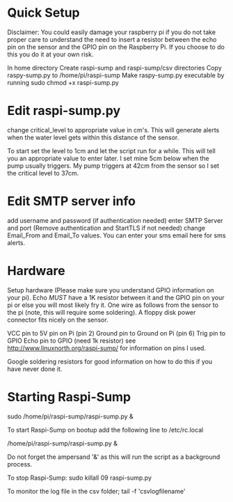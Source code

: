 Quick Setup
===========

Disclaimer: You could easily damage your raspberry pi if you do not take proper care to understand
the need to insert a resistor between the echo pin on the sensor and the GPIO pin on the Raspberry Pi.
If you choose to do this you do it at your own risk.


In home directory
Create raspi-sump and raspi-sump/csv directories
Copy raspy-sump.py to /home/pi/raspi-sump
Make raspy-sump.py executable by running sudo chmod +x raspi-sump.py


Edit raspi-sump.py
==================

change critical_level to appropriate value in cm's.  This will generate alerts when the water
level gets within this distance of the sensor.

To start set the level to 1cm and let the script run for a while.  This will tell  you an appropriate value
to enter later.  I set mine 5cm below when the pump usually triggers.
My pump triggers at 42cm from the sensor so I set the critical level to 37cm.

Edit SMTP server info
======================
add username and password (if authentication needed)
enter SMTP Server and port (Remove authentication and StartTLS if not needed)
change Email_From and Email_To values.  You can enter your sms email here for sms alerts.

Hardware
========

Setup hardware (Please make sure you understand GPIO information on your pi).
Echo *MUST* have a 1K resistor between it and the GPIO pin on your pi or else you will most likely fry it.
One wire as follows from the sensor to the pi
(note, this will require some soldering).  A floppy disk power connector fits nicely on the sensor.

VCC pin to 5V pin on Pi (pin 2)
Ground pin to Ground on Pi (pin 6)
Trig pin to GPIO
Echo pin to GPIO (need 1k resistor)
see http://www.linuxnorth.org/raspi-sump/ for information on pins I used.

Google soldering resistors for good information on how to do this if you have never done it.

Starting Raspi-Sump
===================
sudo /home/pi/raspi-sump/raspi-sump.py &

To start Raspi-Sump on bootup add the following line to /etc/rc.local

/home/pi/raspi-sump/raspi-sump.py &

Do not forget the ampersand '&' as this will run the script as a background process.

To stop Raspi-Sump:
sudo killall 09 raspi-sump.py

To monitor the log file in the csv folder;
tail -f 'csvlogfilename'


 


